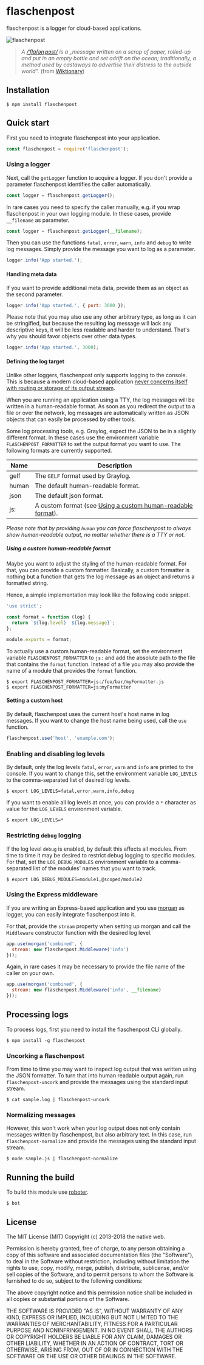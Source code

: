 # flaschenpost

flaschenpost is a logger for cloud-based applications.

![flaschenpost](https://github.com/thenativeweb/flaschenpost/raw/master/images/logo.jpg "flaschenpost")

> *A [/ˈflaʃənˌpɔst/](https://en.wiktionary.org/wiki/Flaschenpost) is a &bdquo;message written on a scrap of paper, rolled-up and put in an empty bottle and set adrift on the ocean; traditionally, a method used by castaways to advertise their distress to the outside world&rdquo;.* (from [Wiktionary](https://en.wiktionary.org/wiki/message_in_a_bottle))

## Installation

```shell
$ npm install flaschenpost
```

## Quick start

First you need to integrate flaschenpost into your application.

```javascript
const flaschenpost = require('flaschenpost');
```

### Using a logger

Next, call the `getLogger` function to acquire a logger. If you don't provide a parameter flaschenpost identifies the caller automatically.

```javascript
const logger = flaschenpost.getLogger();
```

In rare cases you need to specify the caller manually, e.g. if you wrap flaschenpost in your own logging module. In these cases, provide `__filename` as parameter.

```javascript
const logger = flaschenpost.getLogger(__filename);
```

Then you can use the functions `fatal`, `error`, `warn`, `info` and `debug` to write log messages. Simply provide the message you want to log as a parameter.

```javascript
logger.info('App started.');
```

#### Handling meta data

If you want to provide additional meta data, provide them as an object as the second parameter.

```javascript
logger.info('App started.', { port: 3000 });
```

Please note that you may also use any other arbitrary type, as long as it can be stringified, but because the resulting log message will lack any descriptive keys, it will be less readable and harder to understand. That's why you should favor objects over other data types.

```javascript
logger.info('App started.', 3000);
```

#### Defining the log target

Unlike other loggers, flaschenpost only supports logging to the console. This is because a modern cloud-based application [never concerns itself with routing or storage of its output stream](http://12factor.net/logs).

When you are running an application using a TTY, the log messages will be written in a human-readable format. As soon as you redirect the output to a file or over the network, log messages are automatically written as JSON objects that can easily be processed by other tools.

Some log processing tools, e.g. Graylog, expect the JSON to be in a slightly different format. In these cases use the environment variable `FLASCHENPOST_FORMATTER` to set the output format you want to use. The following formats are currently supported.

Name  | Description
------|-----------------------------------
gelf  | The `GELF` format used by Graylog.
human | The default human-readable format.
json  | The default json format.
js:   | A custom format (see [Using a custom human-readable format](#using-a-custom-human-readable-format)).

*Please note that by providing `human` you can force flaschenpost to always show human-readable output, no matter whether there is a TTY or not.*

##### Using a custom human-readable format

Maybe you want to adjust the styling of the human-readable format. For that, you can provide a custom formatter. Basically, a custom formatter is nothing but a function that gets the log message as an object and returns a formatted string.

Hence, a simple implementation may look like the following code snippet.

```javascript
'use strict';

const format = function (log) {
  return `${log.level}  ${log.message}`;
};

module.exports = format;
```

To actually use a custom human-readable format, set the environment variable `FLASCHENPOST_FORMATTER` to `js:` and add the absolute path to the file that contains the `format` function. Instead of a file you may also provide the name of a module that provides the `format` function.

```shell
$ export FLASCHENPOST_FORMATTER=js:/foo/bar/myFormatter.js
$ export FLASCHENPOST_FORMATTER=js:myFormatter
```

#### Setting a custom host

By default, flaschenpost uses the current host's host name in log messages. If you want to change the host name being used, call the `use` function.

```javascript
flaschenpost.use('host', 'example.com');
```

### Enabling and disabling log levels

By default, only the log levels `fatal`, `error`, `warn` and `info` are printed to the console. If you want to change this, set the environment variable `LOG_LEVELS` to the comma-separated list of desired log levels.

```shell
$ export LOG_LEVELS=fatal,error,warn,info,debug
```

If you want to enable all log levels at once, you can provide a `*` character as value for the `LOG_LEVELS` environment variable.

```shell
$ export LOG_LEVELS=*
```

### Restricting `debug` logging

If the log level `debug` is enabled, by default this affects all modules. From time to time it may be desired to restrict debug logging to specific modules. For that, set the `LOG_DEBUG_MODULES` environment variable to a comma-separated list of the modules' names that you want to track.

```shell
$ export LOG_DEBUG_MODULES=module1,@scoped/module2
```

### Using the Express middleware

If you are writing an Express-based application and you use [morgan](https://github.com/expressjs/morgan) as logger, you can easily integrate flaschenpost into it.

For that, provide the `stream` property when setting up morgan and call the `Middleware` constructor function with the desired log level.

```javascript
app.use(morgan('combined', {
  stream: new flaschenpost.Middleware('info')
}));
```

Again, in rare cases it may be necessary to provide the file name of the caller on your own.

```javascript
app.use(morgan('combined', {
  stream: new flaschenpost.Middleware('info', __filename)
}));
```

## Processing logs

To process logs, first you need to install the flaschenpost CLI globally.

```shell
$ npm install -g flaschenpost
```

### Uncorking a flaschenpost

From time to time you may want to inspect log output that was written using the JSON formatter. To turn that into human readable output again, run `flaschenpost-uncork` and provide the messages using the standard input stream.

```shell
$ cat sample.log | flaschenpost-uncork
```

### Normalizing messages

However, this won't work when your log output does not only contain messages written by flaschenpost, but also arbitrary text. In this case, run `flaschenpost-normalize` and provide the messages using the standard input stream.

```shell
$ node sample.js | flaschenpost-normalize
```

## Running the build

To build this module use [roboter](https://www.npmjs.com/package/roboter).

```shell
$ bot
```

## License

The MIT License (MIT)
Copyright (c) 2013-2018 the native web.

Permission is hereby granted, free of charge, to any person obtaining a copy of this software and associated documentation files (the "Software"), to deal in the Software without restriction, including without limitation the rights to use, copy, modify, merge, publish, distribute, sublicense, and/or sell copies of the Software, and to permit persons to whom the Software is furnished to do so, subject to the following conditions:

The above copyright notice and this permission notice shall be included in all copies or substantial portions of the Software.

THE SOFTWARE IS PROVIDED "AS IS", WITHOUT WARRANTY OF ANY KIND, EXPRESS OR IMPLIED, INCLUDING BUT NOT LIMITED TO THE WARRANTIES OF MERCHANTABILITY, FITNESS FOR A PARTICULAR PURPOSE AND NONINFRINGEMENT. IN NO EVENT SHALL THE AUTHORS OR COPYRIGHT HOLDERS BE LIABLE FOR ANY CLAIM, DAMAGES OR OTHER LIABILITY, WHETHER IN AN ACTION OF CONTRACT, TORT OR OTHERWISE, ARISING FROM, OUT OF OR IN CONNECTION WITH THE SOFTWARE OR THE USE OR OTHER DEALINGS IN THE SOFTWARE.
